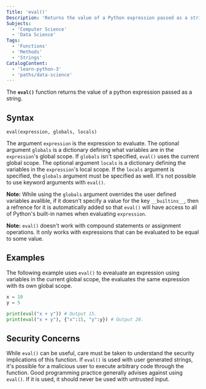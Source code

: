 ```yaml
---
Title: 'eval()'
Description: 'Returns the value of a Python expression passed as a string.'
Subjects:
  - 'Computer Science'
  - 'Data Science'
Tags:
  - 'Functions'
  - 'Methods'
  - 'Strings'
CatalogContent:
  - 'learn-python-3'
  - 'paths/data-science'
---
```


The **`eval()`** function returns the value of a python expression passed as a string.

## Syntax

```pseudo
eval(expression, globals, locals)
```

The argument `expression` is the expression to evaluate. The optional argument `globals` is a dictionary defining what variables are in the `expression`'s global scope. If `globals` isn't specified, `eval()` uses the current global scope. The optional argument `locals` is a dictionary defining the variables in the `expression`'s local scope. If the `locals` argument is specified, the `globals` argument must be specified as well. It's not possible to use keyword arguments with `eval()`.

**Note:** While using the `globals` argument overrides the user defined variables avalible, if it doesn't specify a value for the key `__builtins__`, then a refrence for it is automatically added so that `eval()` will have access to all of Python's built-in names when evaluating `expression`.

**Note:** `eval()` doesn't work with compound statements or assignment operations. It only works with expressions that can be evaluated to be equal to some value.

## Examples

The following example uses `eval()` to evealuate an expression using variables in the current global scope, the evaluates the same expression with its own global scope.

```py
x = 10
y = 5

print(eval("x + y")) # Output 15.
print(eval("x + y"), {"x":15, "y":y}) # Output 20.
```

## Security Concerns

While `eval()` can be useful, care must be taken to understand the security implications of this function. If `eval()` is used with user generated strings, it's possible for a malicious user to execute arbitrary code through the function. Good programming practice generally advises against using `eval()`. If it is used, it should never be used with untrusted input.
